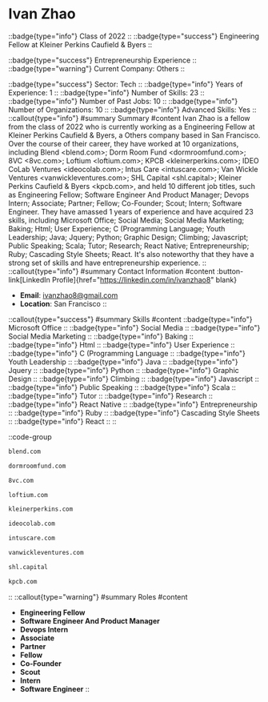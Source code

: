 # Ivan Zhao
::badge{type="info"}
Class of 2022
::
::badge{type="success"}
Engineering Fellow at Kleiner Perkins Caufield & Byers
::

::badge{type="success"}
Entrepreneurship Experience
::
::badge{type="warning"}
Current Company: Others
::

::badge{type="success"}
Sector: Tech
::
::badge{type="info"}
Years of Experience: 1
::
::badge{type="info"}
Number of Skills: 23
::
::badge{type="info"}
Number of Past Jobs: 10
::
::badge{type="info"}
Number of Organizations: 10
::
::badge{type="info"}
Advanced Skills: Yes
::
::callout{type="info"}
#summary
Summary
#content
Ivan Zhao is a fellow from the class of 2022 who is currently working as a Engineering Fellow at Kleiner Perkins Caufield & Byers, a Others company based in San Francisco. Over the course of their career, they have worked at 10 organizations, including Blend <blend.com>; Dorm Room Fund <dormroomfund.com>; 8VC <8vc.com>; Loftium <loftium.com>; KPCB <kleinerperkins.com>; IDEO CoLab Ventures <ideocolab.com>; Intus Care <intuscare.com>; Van Wickle Ventures <vanwickleventures.com>; SHL Capital <shl.capital>; Kleiner Perkins Caufield & Byers <kpcb.com>, and held 10 different job titles, such as Engineering Fellow; Software Engineer And Product Manager; Devops Intern; Associate; Partner; Fellow; Co-Founder; Scout; Intern; Software Engineer. They have amassed 1 years of experience and have acquired 23 skills, including Microsoft Office; Social Media; Social Media Marketing; Baking; Html; User Experience; C (Programming Language; Youth Leadership; Java; Jquery; Python; Graphic Design; Climbing; Javascript; Public Speaking; Scala; Tutor; Research; React Native; Entrepreneurship; Ruby; Cascading Style Sheets; React. It's also noteworthy that they have a strong set of skills and have entrepreneurship experience.
::
::callout{type="info"}
#summary
Contact Information
#content
:button-link[LinkedIn Profile]{href="https://linkedin.com/in/ivanzhao8" blank}
- **Email**: ivanzhao8@gmail.com
- **Location**: San Francisco
::

::callout{type="success"}
#summary
Skills
#content
::badge{type="info"}
Microsoft Office
::
::badge{type="info"}
Social Media
::
::badge{type="info"}
Social Media Marketing
::
::badge{type="info"}
Baking
::
::badge{type="info"}
Html
::
::badge{type="info"}
User Experience
::
::badge{type="info"}
C (Programming Language
::
::badge{type="info"}
Youth Leadership
::
::badge{type="info"}
Java
::
::badge{type="info"}
Jquery
::
::badge{type="info"}
Python
::
::badge{type="info"}
Graphic Design
::
::badge{type="info"}
Climbing
::
::badge{type="info"}
Javascript
::
::badge{type="info"}
Public Speaking
::
::badge{type="info"}
Scala
::
::badge{type="info"}
Tutor
::
::badge{type="info"}
Research
::
::badge{type="info"}
React Native
::
::badge{type="info"}
Entrepreneurship
::
::badge{type="info"}
Ruby
::
::badge{type="info"}
Cascading Style Sheets
::
::badge{type="info"}
React
::
::

::code-group
```bash [Blend]
blend.com
```
```bash [Dorm Room Fund]
dormroomfund.com
```
```bash [8VC]
8vc.com
```
```bash [Loftium]
loftium.com
```
```bash [KPCB]
kleinerperkins.com
```
```bash [IDEO CoLab Ventures]
ideocolab.com
```
```bash [Intus Care]
intuscare.com
```
```bash [Van Wickle Ventures]
vanwickleventures.com
```
```bash [SHL Capital]
shl.capital
```
```bash [Kleiner Perkins Caufield & Byers]
kpcb.com
```
::
::callout{type="warning"}
#summary
Roles
#content
- **Engineering Fellow**
- **Software Engineer And Product Manager**
- **Devops Intern**
- **Associate**
- **Partner**
- **Fellow**
- **Co-Founder**
- **Scout**
- **Intern**
- **Software Engineer**
::

